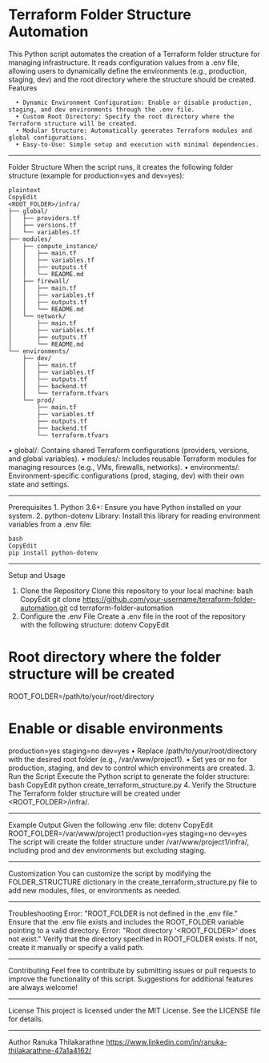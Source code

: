 # Terraform Folder Structure Automation
This Python script automates the creation of a Terraform folder structure for managing infrastructure. It reads configuration values from a .env file, allowing users to dynamically define the environments (e.g., production, staging, dev) and the root directory where the structure should be created.
Features

      •	Dynamic Environment Configuration: Enable or disable production, staging, and dev environments through the .env file.
      •	Custom Root Directory: Specify the root directory where the Terraform structure will be created.
      •	Modular Structure: Automatically generates Terraform modules and global configurations.
      •	Easy-to-Use: Simple setup and execution with minimal dependencies.
________________________________________
Folder Structure
When the script runs, it creates the following folder structure (example for production=yes and dev=yes):

    plaintext
    CopyEdit
    <ROOT_FOLDER>/infra/
    ├── global/
    │   ├── providers.tf
    │   ├── versions.tf
    │   └── variables.tf
    ├── modules/
    │   ├── compute_instance/
    │   │   ├── main.tf
    │   │   ├── variables.tf
    │   │   ├── outputs.tf
    │   │   └── README.md
    │   ├── firewall/
    │   │   ├── main.tf
    │   │   ├── variables.tf
    │   │   ├── outputs.tf
    │   │   └── README.md
    │   └── network/
    │       ├── main.tf
    │       ├── variables.tf
    │       ├── outputs.tf
    │       └── README.md
    └── environments/
        ├── dev/
        │   ├── main.tf
        │   ├── variables.tf
        │   ├── outputs.tf
        │   ├── backend.tf
        │   └── terraform.tfvars
        └── prod/
            ├── main.tf
            ├── variables.tf
            ├── outputs.tf
            ├── backend.tf
            └── terraform.tfvars
•	global/: Contains shared Terraform configurations (providers, versions, and global variables).
•	modules/: Includes reusable Terraform modules for managing resources (e.g., VMs, firewalls, networks).
•	environments/: Environment-specific configurations (prod, staging, dev) with their own state and settings.
________________________________________


Prerequisites
    1.	Python 3.6+: Ensure you have Python installed on your system.
    2.	python-dotenv Library: Install this library for reading environment variables from a .env file:
    
    bash
    CopyEdit
    pip install python-dotenv
________________________________________
Setup and Usage
1. Clone the Repository
Clone this repository to your local machine:
bash
CopyEdit
git clone https://github.com/your-username/terraform-folder-automation.git
cd terraform-folder-automation
2. Configure the .env File
Create a .env file in the root of the repository with the following structure:
dotenv
CopyEdit
# Root directory where the folder structure will be created
ROOT_FOLDER=/path/to/your/root/directory

# Enable or disable environments
production=yes
staging=no
dev=yes
•	Replace /path/to/your/root/directory with the desired root folder (e.g., /var/www/project1).
•	Set yes or no for production, staging, and dev to control which environments are created.
3. Run the Script
Execute the Python script to generate the folder structure:
bash
CopyEdit
python create_terraform_structure.py
4. Verify the Structure
The Terraform folder structure will be created under <ROOT_FOLDER>/infra/.
________________________________________
Example Output
Given the following .env file:
dotenv
CopyEdit
ROOT_FOLDER=/var/www/project1
production=yes
staging=no
dev=yes
The script will create the folder structure under /var/www/project1/infra/, including prod and dev environments but excluding staging.
________________________________________
Customization
You can customize the script by modifying the FOLDER_STRUCTURE dictionary in the create_terraform_structure.py file to add new modules, files, or environments as needed.
________________________________________
Troubleshooting
Error: "ROOT_FOLDER is not defined in the .env file."
Ensure that the .env file exists and includes the ROOT_FOLDER variable pointing to a valid directory.
Error: "Root directory '<ROOT_FOLDER>' does not exist."
Verify that the directory specified in ROOT_FOLDER exists. If not, create it manually or specify a valid path.
________________________________________
Contributing
Feel free to contribute by submitting issues or pull requests to improve the functionality of this script. Suggestions for additional features are always welcome!
________________________________________
License
This project is licensed under the MIT License. See the LICENSE file for details.
________________________________________
Author
Ranuka Thilakarathne
https://www.linkedin.com/in/ranuka-thilakarathne-47a1a4162/
